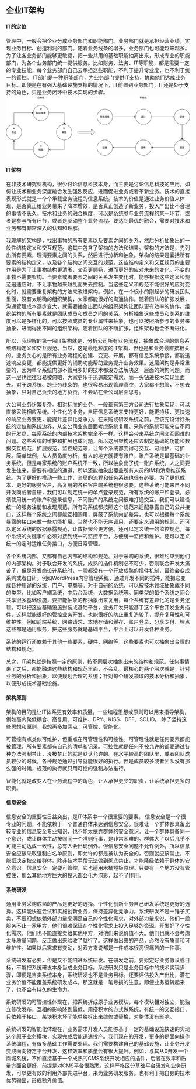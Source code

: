 ## 企业IT架构

#### IT的定位
管理中，一般会把企业分成业务部门和职能部门。业务部门就是承担经营业绩，实现业务目标、创造利润的部门。随着业务线条的增多，业务部门也可能越来越多。为了让各业务部门能够更敏捷，把一些共用的基础职能抽离出来，形成专业的职能部门，为各个业务部门统一提供服务。比如财务、法务、IT等职能，都是需要一定的专业技能，每个业务部门自己去承担这些职能，不利于提升专业度，也不利于统一的管控。
IT部门是一种职能部门，为业务部门提供IT支持，协助他们达成业务目标。即便是在有强大基础设施支撑的情况下，IT前置到业务部门，IT还是处于支持的角色，只是业务闭环中技术实现的步骤。
![IT](./IT职能.png)

#### IT架构

在非技术研究型机构，很少讨论信息科技本身，而主要是讨论信息科技的应用，如何让技术和业务深度融合发生强烈反应，进而促进业务或者革新业务。技术的直接表现形式就是一个个承载业务流程的信息系统。技术的价值是通过业务价值来体现，是否真正给业务带来了降本增效，是否真正创造了新业务，投入产出比不合理的事情不长久。技术和业务的融合程度，可以是系统参与业务流程的某一环节，或者是参与所有环节，或者是驱动整个业务流程。要达到最优的融合，需要对技术和业务都有非常深入的认知和理解。

我理解的架构是，找出事物的所有要素以及要素之间的关系，然后分析抽象出的一般性结构定义和交互规范。这其中包含了架构的方法和结果。架构的方法是，先列出所有要素，理清要素之间的关系，然后进行分析和抽象。架构的结果是囊括所有要素的结构定义，以及各个结构之间交互的规范。这些结构定义和交互规范的主要作用是为了让事物结构更清晰，交互更顺畅，进而更好的应对未来的变化。不变的事物不需要架构。当要素或者要素之间的关系发生变化时，能够根据这些定义和规范迅速应对，不让事物越来越乱而失去控制。当这些定义和规范不能很好的应对变化时，就需要重复架构的方法来改进架构。例如，在一个很小的刚起步的研发团队里面，没有太明确的组织架构，大家都能很好的沟通协作。随着团队的扩张发展，沟通管理成本逐步变大，就需要抽象出团队的组织架构让团队更有效率的协作。组织架构的所有要素就是团队成员和成员之间的关系。分析抽象这些成员和关系的维度可以是多样化的，可以按照成员的专业属性来抽象，也可以按照所参与的业务来抽象，进而得出不同的组织架构。随着团队的不断扩张，组织架构也会不断进化。

所以，我理解的第一层IT架构就是，分析公司所有业务流程，抽象成合理的信息系统结构定义和交互规范。当然，这是最粗粒度的IT架构，但也是和业务最直接相关的。业务关心的是所有业务流程的创建、变更、开展，都有信息系统承接，都能迅速响应变更，都能提供更好的辅助功能帮助业务提升业务效果。这层架构是非常重要的，因为单个系统内部不管用多好的技术都没办法解决这一层面的架构问题。而这一层也往往容易被忽略，大家更乐于迅速敲定需求，而一头钻进技术实现里面去。对于跨系统、跨业务线条的，也很容易出现管理真空，大家都不想管，不想去抽象，只对自己负责的地方负责，不会站在全公司层面思考。

大公司业务纷繁复杂。相对标准的业务，一般都有第三方公司进行抽象实现，可以直接采购相应系统。个性化的业务，自研信息系统来支持更好，能更持续、更快速的响应业务变更，能提升差异化竞争力。在采购或研发系统之前，应该先设计好系统的定位和系统边界，从全公司业务层面考虑系统复用。采购的系统可能来自不同的开发商，每家系统的内部技术架构完全不一样。这样会带来系统之间交互困难的问题。这些系统的维护和扩展也成问题。所以这层架构还应该制定基础的功能和数据交互规范，扩展规范，监控规范等，让每个系统都变得可交互、可维护、可扩展。简单举例，从人员角度分析，有人的地方就要有账户，账户系统是最基础的业务系统。但是每家系统的账户系统不一致，所以抽象出了统一账户系统。人之间要发生往来，需要有相应的通道，所以还能抽象出覆盖所有人员的IM和消息推送系统。为了更好的推动一些工作，全局的流程和任务系统也很有必要。为了更低成本、更好的服务客户，高复用的各种客户端系统也很必要。这些系统可能来自不同开发商或者自研，我们可以制定统一的单点登录规范，所有系统的账户和登录，必须使用统一的账户和登录信息，不同账户的系统之间很难打通交互。我们可以建设统一的服务注册和发现规范，所有的系统都按照这个规范来适配暴露自己的公共接口，这样每个系统之间都能互相调用，屏蔽了系统内部差异，也可以根据每个系统暴露的接口来做一些功能扩展。当然也不能无序调用，还要定义调用的规则。还可以定义系统的数据暴露规范，让数据聚合更方便。还可以定义统一的监控规范，每个系统的关键事件必须对接到统一的监控平台，方便统一监控和维护。还可以定义统一的定时运维任务接口，方便日常管理。

各个系统内部，又都有自己内部的结构和规范。对于采购的系统，很难约束到他们的内部架构。对于联合开发的系统，成熟的插件机制必不可少，否则联合开发太痛苦了，但是开发商设计系统时，一般都没有一个开放成熟的插件机制，最终会变成采购或者自研。例如WordPress内容管理系统，通过开发不同的插件，能把它变成各种用途的系统，门户、电商等。对于自研的系统，可以按技术领域抽象成不同的类型，比如客户端系统，中后台系统，大数据系统等。同类型的每个系统之间会共享很多基础设施，要把能抽象的都抽象出来复用，每个系统有差异化的是业务逻辑。可以把这些基础设施封装成基础平台，业务开发只能基于这个平台开发业务插件，这样就能很好的管控业务开发，也能很好的防止重复造轮子，提升复用性和可维护性。例如前端系统，网络请求、本地存储和缓存、账户登录、分享支付、埋点这些都是通用服务，把这些服务就是基础平台，平台上可以开发各种业务。

系统的运行还依赖于其他一些要素，硬件、网络等，这些要素也可以抽象出合理的结构和规范。

总之，IT架构就是按照一定的原则，按不同层次抽象出来的结构和规范。任何事情来了之后，都能融进这些结构和规范里面，不会乱。最核心的两个层次就是，针对业务的分析和抽象，以便规划合理的系统；针对每个研发领域的技术分析和抽象，以便形成技术基础设施。

#### 架构原则
架构的目的是让IT体系更有效率和质量。一些编程思想或原则可以用来指导架构，例如高内聚低耦合、高复用、可维护、DRY、KISS、DFF、SOLID。
除了坚持这些思想和原则，我想再多加两点：可管控、智能化。

可管控有点类似可维护，但重点在可管理性和可控性。可管理性就是任何要素都能被管理，所有要素都有自己的清单和记录。可控性就是任何不被允许的都要通过各种办法强制禁止，没被禁止的就是默认允许的。在水平较高的团队里，或者团队成员较少的时候，各种规范通过引导就能很好的执行。但是成员较多或者团队没有那么强的时候，规范的执行就只用可控的强制办法推行。

智能化就是改变人在业务流程中的角色，让人承担更少的职责，让系统承担更多的职责。

#### 信息安全
信息安全的重要性日益突出，是IT体系中一个很重要的要素。
信息安全是一个很专业的问题，不能依赖于一个普通群体来达到信息安全。很难让一个群体都具备比较专业的信息安全专业知识，也不能太依靠群体的安全意识。让一个群体具备同一个意识，或让群体主动按照同一个准则行事，是非常困难的。群体大了以后几乎不可能主动达成一致性，总有人会出现例外。但信息安全问题不允许例外，所以信息安全应该采取强制白名单原则，即允许的都是被认为安全的，否则就应该禁止，不能把决定权交给群体。除非技术手段无法做到彻底禁止，才能降级依赖于群体的安全意识。信息安全一定要可管控，它也适用木桶短板原理。只要有一个地方没有管控住，那么其他地方巨大的投入都会化为泡影，起不了作用。

#### 系统研发
通用业务采购成熟的产品是更好的选择。个性化创新业务自己研发系统是更好的选择。这样能快速尝试和实施创新业务，保持差异化竞争力。系统研发不是一锤子买卖，不要幻想依赖外部力量来满足自己的个性化需求。对外部力量来说，他们一般服务不止一家甲方，他们很难保证在个性化需求上投入足够的资源。开发好了个性化需求，他们也不能直接卖给其他甲方，对他们来说价值不大。他们也就不会考虑太多质量问题，反正做出来验收了就行了。这样做出来的产品，必然没有质量和可维护性。如果以后需求有变动，对双方来说都是一件成本很高很痛苦的一件事。

系统研发有必要，但是又不能陷进系统研发。在研发之前，要拟定好业务假设或目标，不能把系统研发本身当成业务目标。系统研发只是业务目标中的技术实现步骤，即便是售卖系统本身，系统研发也不是业务目标。还要评估投入产出比，潜在业务价值不能覆盖系统研发成本，那这就是一笔亏损的生意，即便业务运转起来了，也不会有持久的生命力。

系统研发的可管控性体现在，把系统拆成原子业务模块，每个模块相对独立，能独立修改发布，互相的影响降到最低。用搭积木的方式做系统，有统一的交互接口，只依赖于接口，某块积木坏了能单独拆出来维修或替换，对整体没有影响。

系统研发的智能化体现在，业务需求开发人员能够基于一定的基础设施快速的实现这个原子业务模块，实现完成后能迅速投产。我们现在的开发，更多的是面向操作系统编程，有很多基础工作需要处理。我们需要构建自己的基础设施，让业务开发变成面向特定平台开发，这样效率和质量会有很大提升。例如，与其从0开发一个商城系统，不如直接基于一个成熟的CMS系统开发相应的插件，后者在效率和质量方面会更好，前提是对CMS平台很熟悉。这样严格区分基础平台研发和业务研发，可以更有效的利用外部先进平台，来为业务研发服务。也有利于把自身的技术优势输出，形成额外价值。





